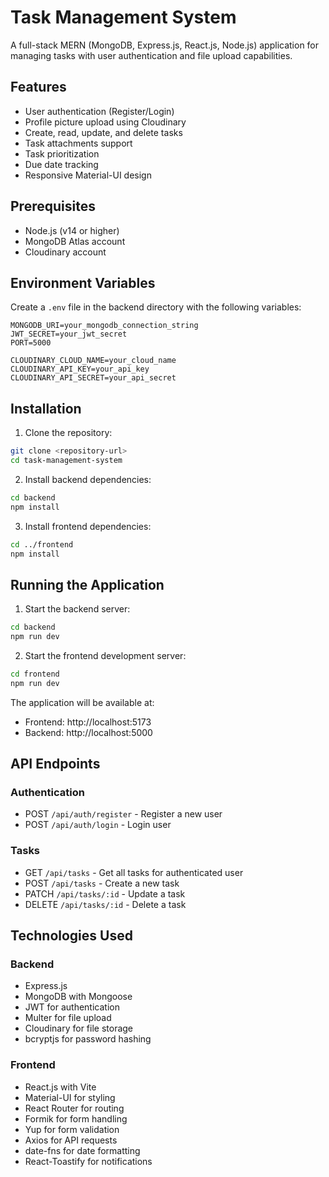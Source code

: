 # Task Management System

A full-stack MERN (MongoDB, Express.js, React.js, Node.js) application for managing tasks with user authentication and file upload capabilities.

## Features

- User authentication (Register/Login)
- Profile picture upload using Cloudinary
- Create, read, update, and delete tasks
- Task attachments support
- Task prioritization
- Due date tracking
- Responsive Material-UI design

## Prerequisites

- Node.js (v14 or higher)
- MongoDB Atlas account
- Cloudinary account

## Environment Variables

Create a `.env` file in the backend directory with the following variables:

```
MONGODB_URI=your_mongodb_connection_string
JWT_SECRET=your_jwt_secret
PORT=5000

CLOUDINARY_CLOUD_NAME=your_cloud_name
CLOUDINARY_API_KEY=your_api_key
CLOUDINARY_API_SECRET=your_api_secret
```

## Installation

1. Clone the repository:
```bash
git clone <repository-url>
cd task-management-system
```

2. Install backend dependencies:
```bash
cd backend
npm install
```

3. Install frontend dependencies:
```bash
cd ../frontend
npm install
```

## Running the Application

1. Start the backend server:
```bash
cd backend
npm run dev
```

2. Start the frontend development server:
```bash
cd frontend
npm run dev
```

The application will be available at:
- Frontend: http://localhost:5173
- Backend: http://localhost:5000

## API Endpoints

### Authentication
- POST `/api/auth/register` - Register a new user
- POST `/api/auth/login` - Login user

### Tasks
- GET `/api/tasks` - Get all tasks for authenticated user
- POST `/api/tasks` - Create a new task
- PATCH `/api/tasks/:id` - Update a task
- DELETE `/api/tasks/:id` - Delete a task

## Technologies Used

### Backend
- Express.js
- MongoDB with Mongoose
- JWT for authentication
- Multer for file upload
- Cloudinary for file storage
- bcryptjs for password hashing

### Frontend
- React.js with Vite
- Material-UI for styling
- React Router for routing
- Formik for form handling
- Yup for form validation
- Axios for API requests
- date-fns for date formatting
- React-Toastify for notifications 